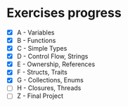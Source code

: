 # Exercises progress
- [x] A - Variables
- [x] B - Functions
- [x] C - Simple Types
- [x] D - Control Flow, Strings
- [x] E - Ownership, References
- [x] F - Structs, Traits
- [x] G - Collections, Enums
- [ ] H - Closures, Threads
- [ ] Z - Final Project